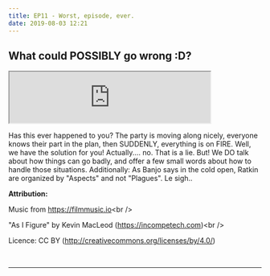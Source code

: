 ```yaml
---
title: EP11 - Worst, episode, ever.
date: 2019-08-03 12:21
---
```


## What could POSSIBLY go wrong :D?

<iframe src="https://anchor.fm/letthediceroll/embed/episodes/EP11---Worst--Episode--Ever-e4r4hq" height="102px" width="400px" frameborder="3" scrolling="no"></iframe>

<p>Has this ever happened to you? The party is moving along nicely, everyone knows their part in the plan, then SUDDENLY, everything is on FIRE. Well, we have the solution for you! Actually.... no. That is a lie. But! We DO talk about how things can go badly, and offer a few small words about how to handle those situations. Additionally: As Banjo says in the cold open, Ratkin are organized by "Aspects" and not "Plagues". Le sigh..</p>
<p><strong>Attribution:</strong></p>
<p>Music from <a href="https://filmmusic.io">https://filmmusic.io</a>&lt;br /&gt;</p>
<p>"As I Figure" by Kevin MacLeod (<a href="https://incompetech.com">https://incompetech.com</a>)&lt;br /&gt;</p>
<p>Licence: CC BY (<a href="http://creativecommons.org/licenses/by/4.0/">http://creativecommons.org/licenses/by/4.0/</a>)</p>
<p><br></p>

***
